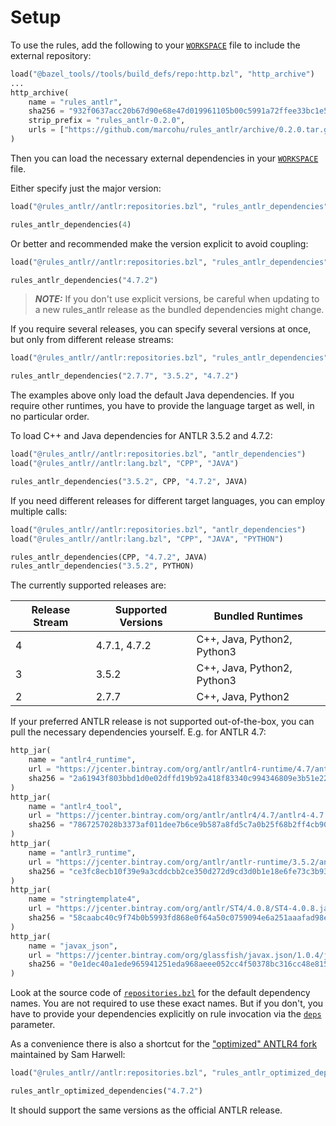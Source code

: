 # Setup

To use the rules, add the following to your [`WORKSPACE`](https://docs.bazel.build/versions/master/build-ref.html#workspace) file to include
the external repository:

```python
load("@bazel_tools//tools/build_defs/repo:http.bzl", "http_archive")
...
http_archive(
    name = "rules_antlr",
    sha256 = "932f0637acc20b67d90e68e47d019961105b00c5991a72ffee33bc1e58541734",
    strip_prefix = "rules_antlr-0.2.0",
    urls = ["https://github.com/marcohu/rules_antlr/archive/0.2.0.tar.gz"],
)
```

Then you can load the necessary external dependencies in your [`WORKSPACE`](https://docs.bazel.build/versions/master/build-ref.html#workspace) file.

Either specify just the major version:

```python
load("@rules_antlr//antlr:repositories.bzl", "rules_antlr_dependencies")

rules_antlr_dependencies(4)
```

Or better and recommended make the version explicit to avoid coupling:

```python
load("@rules_antlr//antlr:repositories.bzl", "rules_antlr_dependencies")

rules_antlr_dependencies("4.7.2")
```


> **_NOTE:_**
If you don't use explicit versions, be careful when updating to a new rules_antlr
release as the bundled dependencies might change.


If you require several releases, you can specify several versions at once, but only from
different release streams:

```python
load("@rules_antlr//antlr:repositories.bzl", "rules_antlr_dependencies")

rules_antlr_dependencies("2.7.7", "3.5.2", "4.7.2")
```

The examples above only load the default Java dependencies. If you require other runtimes,
you have to provide the language target as well, in no particular order.

To load C++ and Java dependencies for ANTLR 3.5.2 and 4.7.2:

```python
load("@rules_antlr//antlr:repositories.bzl", "antlr_dependencies")
load("@rules_antlr//antlr:lang.bzl", "CPP", "JAVA")

rules_antlr_dependencies("3.5.2", CPP, "4.7.2", JAVA)
```

If you need different releases for different target languages, you can employ multiple
calls:

```python
load("@rules_antlr//antlr:repositories.bzl", "antlr_dependencies")
load("@rules_antlr//antlr:lang.bzl", "CPP", "JAVA", "PYTHON")

rules_antlr_dependencies(CPP, "4.7.2", JAVA)
rules_antlr_dependencies("3.5.2", PYTHON)
```

The currently supported releases are:

| Release  Stream | Supported Versions| Bundled Runtimes
|-----------------|-------------------|---
| 4               | 4.7.1, 4.7.2      | C++, Java, Python2, Python3
| 3               | 3.5.2             | C++, Java, Python2, Python3
| 2               | 2.7.7             | C++, Java, Python2

If your preferred ANTLR release is not supported out-of-the-box, you can pull
the necessary dependencies yourself. E.g. for ANTLR 4.7:

```python
http_jar(
    name = "antlr4_runtime",
    url = "https://jcenter.bintray.com/org/antlr/antlr4-runtime/4.7/antlr4-runtime-4.7.jar",
    sha256 = "2a61943f803bbd1d0e02dffd19b92a418f83340c994346809e3b51e2231aa6c0",
)
http_jar(
    name = "antlr4_tool",
    url = "https://jcenter.bintray.com/org/antlr/antlr4/4.7/antlr4-4.7.jar",
    sha256 = "7867257028b3373af011dee7b6ce9b587a8fd5c7a0b25f68b2ff4cb90be8aa07",
)
http_jar(
    name = "antlr3_runtime",
    url = "https://jcenter.bintray.com/org/antlr/antlr-runtime/3.5.2/antlr-runtime-3.5.2.jar",
    sha256 = "ce3fc8ecb10f39e9a3cddcbb2ce350d272d9cd3d0b1e18e6fe73c3b9389c8734",
)
http_jar(
    name = "stringtemplate4",
    url = "https://jcenter.bintray.com/org/antlr/ST4/4.0.8/ST4-4.0.8.jar",
    sha256 = "58caabc40c9f74b0b5993fd868e0f64a50c0759094e6a251aaafad98edfc7a3b",
)
http_jar(
    name = "javax_json",
    url = "https://jcenter.bintray.com/org/glassfish/javax.json/1.0.4/javax.json-1.0.4.jar",
    sha256 = "0e1dec40a1ede965941251eda968aeee052cc4f50378bc316cc48e8159bdbeb4",
)
```

Look at the source code of
[`repositories.bzl`](../antlr/repositories.bzl) for the
default dependency names. You are not required to use these exact names. But if you don't, you have to provide your dependencies explicitly on rule
invocation via the [`deps`](antlr4.md#antlr-deps) parameter.


As a convenience there is also a shortcut for the ["optimized" ANTLR4 fork](https://github.com/tunnelvisionlabs/antlr4) maintained by Sam Harwell:

```python
load("@rules_antlr//antlr:repositories.bzl", "rules_antlr_optimized_dependencies")

rules_antlr_optimized_dependencies("4.7.2")
```

It should support the same versions as the official ANTLR release.

